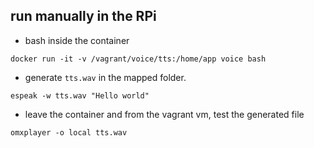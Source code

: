 ## run manually in the RPi
- bash inside the container
```
docker run -it -v /vagrant/voice/tts:/home/app voice bash
```

- generate `tts.wav` in the mapped folder.
```
espeak -w tts.wav "Hello world"
```

- leave the container and from the vagrant vm, test the generated file
```
omxplayer -o local tts.wav
```